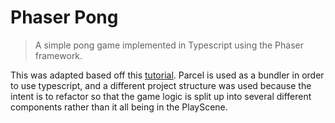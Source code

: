# Phaser Pong

> A simple pong game implemented in Typescript using the Phaser framework.

This was adapted based off this [tutorial](https://steemit.com/utopian-io/@onepice/making-ping-pong-game-with-phaser-3-part-2). Parcel is used as a bundler in order to use typescript, and a different project structure was used because the intent is to refactor so that the game logic is split up into several different components rather than it all being in the PlayScene.
